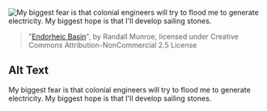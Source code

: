 ![My biggest fear is that colonial engineers will try to flood me to generate electricity. My biggest hope is that I'll develop sailing stones.](https://imgs.xkcd.com/comics/endorheic_basin.png)
> "[Endorheic Basin](https://xkcd.com/2325/)", by Randall Munroe, licensed under Creative Commons Attribution-NonCommercial 2.5 License

## Alt Text
My biggest fear is that colonial engineers will try to flood me to generate electricity. My biggest hope is that I'll develop sailing stones.
